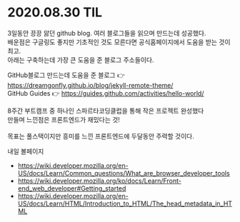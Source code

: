 # 2020.08.30 TIL

3일동안 끙끙 앓던 github blog. 여러 블로그들을 읽으며 만드는데 성공했다.</br>
배운점은 구글링도 좋지만 기초적인 것도 모른다면 공식홈페이지에서 도움을 받는 것이 최고.</br>
아래는 구축하는데 가장 큰 도움을 준 블로그 주소들이다.

GitHub블로그 만드는데 도움을 준 블로그 👉 https://dreamgonfly.github.io/blog/jekyll-remote-theme/</br>
GitHub Guides 👉 https://guides.github.com/activities/hello-world/

8주간 부트캠프 중 하나인 스파르타코딩클럽을 통해 작은 프로젝트 완성했다</br>
만들며 느낀점은 프론트엔드가 재밌다는 것!</br>   
목표는 풀스택이지만 흥미를 느낀 프론트엔드에 두달동안 주력할 것이다.

내일 볼페이지</br>
* https://wiki.developer.mozilla.org/en-US/docs/Learn/Common_questions/What_are_browser_developer_tools</br>
* https://wiki.developer.mozilla.org/ko/docs/Learn/Front-end_web_developer#Getting_started</br>
* https://wiki.developer.mozilla.org/en-US/docs/Learn/HTML/Introduction_to_HTML/The_head_metadata_in_HTML</br>
